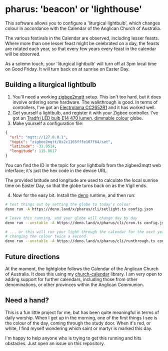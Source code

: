 # pharus: 'beacon' or 'lighthouse'

This software allows you to configure a 'liturgical lightbulb', which changes colour
in accordance with the Calendar of the Anglican Church of Australia.

The various festivals in the Calendar are observed, including lesser feasts. Where more than one lesser feast might be celebrated on a day, the feasts are rotated each year, so that every few years every feast
in the calendar will be observed.

As a solemn touch, your 'liturgical lightbulb' will turn off at 3pm local time on Good Friday.
It will turn back on at sunrise on Easter Day.

## Building a liturgical lightbulb

1. You'll need a working [zigbee2mqtt](https://www.zigbee2mqtt.io/guide/getting-started/) setup. This isn't too hard, but it does involve ordering some hardware. The walkthrough is good. In terms of controllers, I've got an [Electrolama CC2652R1](https://shop.electrolama.com/collections/usb-rf-sticks/products/zzh-multiprotocol-rf-stick?variant=40387937468577) and it has worked well.
2. Get yourself a lightbulb, and register it with your Zigbee controller. I've got an [Tradfri LED bulb E14 470 lumen, dimmable colour](https://www.ikea.com/au/en/p/tradfri-led-bulb-e14-470-lumen-smart-wireless-dimmable-colour-and-white-spectrum-globe-50439197/) globe.
3. Make yourself a configuration file:

```json
{
  "url": "mqtt://127.0.0.1",
  "topic": "zigbee2mqtt/0x2c1165fffe107f64/set",
  "latitude": -31.9514,
  "longitude": 115.8617
}
```

You can find the ID in the topic for your lightbulb from the zigbee2mqtt web interface;
it's just the hex code in the device URL.

The provided latitude and longitude are used to calculate the local sunrise time on Easter Day, so that the globe turns back on as the Vigil ends.

4. Now for the easy bit. Install the [deno](https://docs.deno.com/runtime/manual/getting_started/installation) runtime, and then run:

```sh
# test things out by setting the globe to today's colour
deno run -A https://deno.land/x/pharus/cli/setlight.ts config.json

# leave this running, and your globe will change day by day
deno run --unstable -A https://deno.land/x/pharus/cli/cron.ts config.json

# ... or this will run your light through the calendar for the next year
# changing the colour twice a second
deno run --unstable -A https://deno.land/x/pharus/cli/runthrough.ts config.json
```

## Future directions

At the moment, the lightglobe follows the Calendar of the Anglican Church of Australia.
It does this using my [church-calendar](https://github.com/grahame/church-calendar) library.
I am very open to adding support for further calendars, including those from other denominations,
or other provinces within the Anglican Communion.

## Need a hand?

This is a fun little project for me, but has been quite meaningful in terms of daily worship. When I get
up in the morning, one of the first things I see is the colour of the day, coming through the study door.
When it's red, or white, I find myself wondering which saint or martyr is marked this day.

I'm happy to help anyone who is trying to get this running and hits obstacles. Just open an issue on this
repository.
